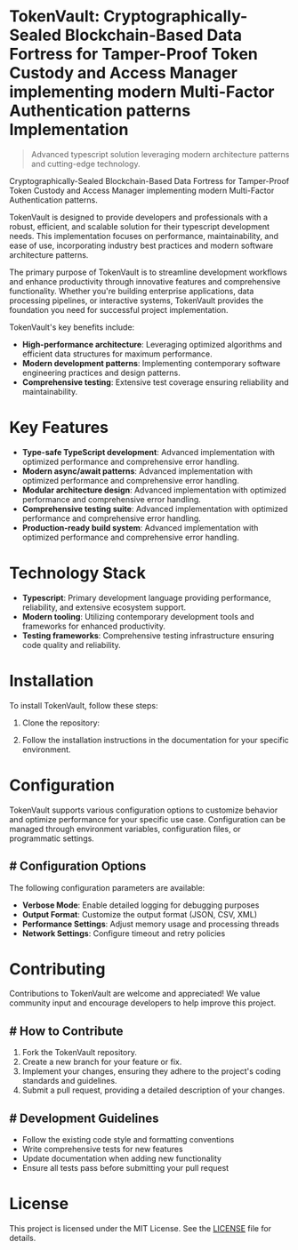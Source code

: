 <!-- fallback_TokenVault_20250804194733_45065 -->

# TokenVault: Cryptographically-Sealed Blockchain-Based Data Fortress for Tamper-Proof Token Custody and Access Manager implementing modern Multi-Factor Authentication patterns Implementation
> Advanced typescript solution leveraging modern architecture patterns and cutting-edge technology.

Cryptographically-Sealed Blockchain-Based Data Fortress for Tamper-Proof Token Custody and Access Manager implementing modern Multi-Factor Authentication patterns.

TokenVault is designed to provide developers and professionals with a robust, efficient, and scalable solution for their typescript development needs. This implementation focuses on performance, maintainability, and ease of use, incorporating industry best practices and modern software architecture patterns.

The primary purpose of TokenVault is to streamline development workflows and enhance productivity through innovative features and comprehensive functionality. Whether you're building enterprise applications, data processing pipelines, or interactive systems, TokenVault provides the foundation you need for successful project implementation.

TokenVault's key benefits include:

* **High-performance architecture**: Leveraging optimized algorithms and efficient data structures for maximum performance.
* **Modern development patterns**: Implementing contemporary software engineering practices and design patterns.
* **Comprehensive testing**: Extensive test coverage ensuring reliability and maintainability.

# Key Features

* **Type-safe TypeScript development**: Advanced implementation with optimized performance and comprehensive error handling.
* **Modern async/await patterns**: Advanced implementation with optimized performance and comprehensive error handling.
* **Modular architecture design**: Advanced implementation with optimized performance and comprehensive error handling.
* **Comprehensive testing suite**: Advanced implementation with optimized performance and comprehensive error handling.
* **Production-ready build system**: Advanced implementation with optimized performance and comprehensive error handling.

# Technology Stack

* **Typescript**: Primary development language providing performance, reliability, and extensive ecosystem support.
* **Modern tooling**: Utilizing contemporary development tools and frameworks for enhanced productivity.
* **Testing frameworks**: Comprehensive testing infrastructure ensuring code quality and reliability.

# Installation

To install TokenVault, follow these steps:

1. Clone the repository:


2. Follow the installation instructions in the documentation for your specific environment.

# Configuration

TokenVault supports various configuration options to customize behavior and optimize performance for your specific use case. Configuration can be managed through environment variables, configuration files, or programmatic settings.

## # Configuration Options

The following configuration parameters are available:

* **Verbose Mode**: Enable detailed logging for debugging purposes
* **Output Format**: Customize the output format (JSON, CSV, XML)
* **Performance Settings**: Adjust memory usage and processing threads
* **Network Settings**: Configure timeout and retry policies

# Contributing

Contributions to TokenVault are welcome and appreciated! We value community input and encourage developers to help improve this project.

## # How to Contribute

1. Fork the TokenVault repository.
2. Create a new branch for your feature or fix.
3. Implement your changes, ensuring they adhere to the project's coding standards and guidelines.
4. Submit a pull request, providing a detailed description of your changes.

## # Development Guidelines

* Follow the existing code style and formatting conventions
* Write comprehensive tests for new features
* Update documentation when adding new functionality
* Ensure all tests pass before submitting your pull request

# License

This project is licensed under the MIT License. See the [LICENSE](https://github.com/Coralnws/TokenVault/blob/main/LICENSE) file for details.
